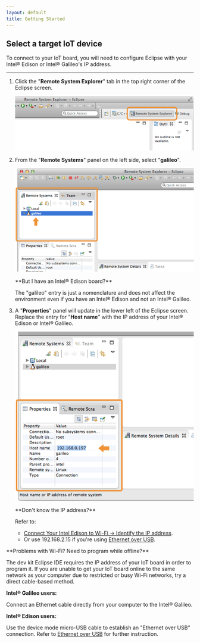 ```yaml
---
layout: default
title: Getting Started
---
```


## Select a target IoT device

To connect to your IoT board, you will need to configure Eclipse with your Intel® Edison or Intel® Galileo's IP address.

---

1. Click the "**Remote System Explorer**" tab in the top right corner of the Eclipse screen.

    !["Remote System Explorer" tab](images/eclipse-remote_system_explorer_tab.png)

2. From the "**Remote Systems**" panel on the left side, select "**galileo**".

    !["galileo" option in "Remote Systems" panel](images/eclipse-remote_systems-galileo.png)

    <div class="callout troubleshooting" markdown="1">
    **But I have an Intel® Edison board?**

    The "galileo" entry is just a nomenclature and does not affect the environment even if you have an Intel® Edison and not an Intel® Galileo.
    </div>

3. A "**Properties**" panel will update in the lower left of the Eclipse screen. Replace the entry for "**Host name**" with the IP address of your Intel® Edison or Intel® Galileo.

    ![Editing "Host name" in the "Properties" panel](images/eclipse-properties-host_name.png)

    <div class="callout troubleshooting" markdown="1">
    **Don't know the IP address?**

    Refer to:

    * [Connect Your Intel Edison to Wi-Fi → Identify the IP address](../../connectivity/wifi/details-identify_ip.html). 
    * Or use 192.168.2.15 if you're using [Ethernet over USB](../../connectivity/ethernet_over_usb/).
    </div>

<div class="callout troubleshooting" markdown="1">
**Problems with Wi-Fi? Need to program while offline?**

The dev kit Eclipse IDE requires the IP address of your IoT board in order to program it. If you are unable to get your IoT board online to the same network as your computer due to restricted or busy Wi-Fi networks, try a direct cable-based method.

**Intel® Galileo users:**

  Connect an Ethernet cable directly from your computer to the Intel® Galileo.

**Intel® Edison users:**

  Use the device mode micro-USB cable to establish an "Ethernet over USB" connection. Refer to [Ethernet over USB](../../connectivity/ethernet_over_usb/) for further instruction.
</div>